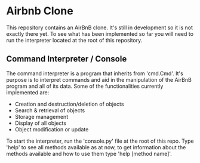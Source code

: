 # Airbnb Clone

This repository contains an AirBnB clone. It's still in development so it is not exactly there yet. To see what has been implemented so far you will need to run the interpreter located at the root of this repository.

## Command Interpreter / Console
The command interpreter is a program that inherits from 'cmd.Cmd'. It's purpose is to interpret commands and aid in the manipulation of the AirBnB program and all of its data. Some of the functionalities currently implemented are:
 * Creation and destruction/deletion of objects
 * Search & retrieval of objects
 * Storage management
 * Display of all objects
 * Object modification or update

To start the interpreter, run the 'console.py' file at the root of this repo. Type 'help' to see all methods available as at now, to get information about the methods available and how to use them type 'help [method name]'.
